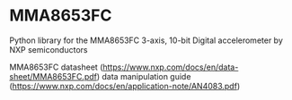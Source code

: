 # MMA8653FC
Python library for the MMA8653FC 3-axis, 10-bit Digital accelerometer by NXP semiconductors

MMA8653FC datasheet (https://www.nxp.com/docs/en/data-sheet/MMA8653FC.pdf)
data manipulation guide (https://www.nxp.com/docs/en/application-note/AN4083.pdf)

